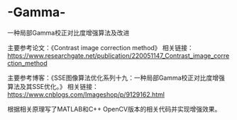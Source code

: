 # -Gamma-

一种局部Gamma校正对比度增强算法及改进

主要参考论文：《Contrast image correction method》
相关链接：https://www.researchgate.net/publication/220051147_Contrast_image_correction_method

主要参考博客：《SSE图像算法优化系列十九：一种局部Gamma校正对比度增强算法及其SSE优化。》
相关链接：https://www.cnblogs.com/Imageshop/p/9129162.html

根据相关原理写了MATLAB和C++ OpenCV版本的相关代码并实现增强效果。
